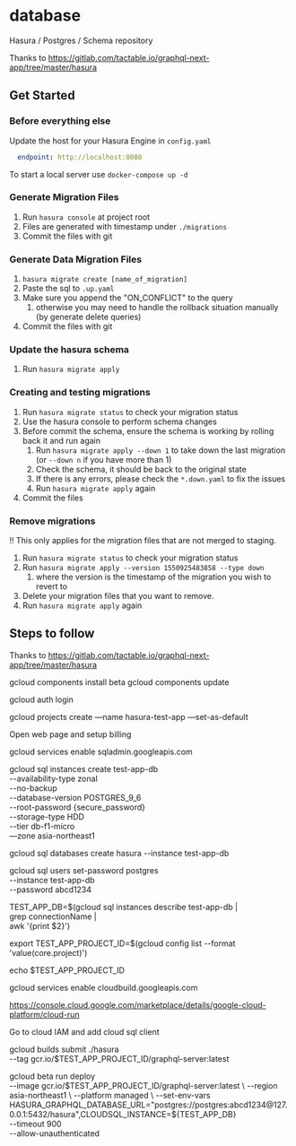 # database
Hasura / Postgres / Schema repository

Thanks to https://gitlab.com/tactable.io/graphql-next-app/tree/master/hasura

## Get Started

### Before everything else

Update the host for your Hasura Engine in `config.yaml`

```yaml
  endpoint: http://localhost:8080
```

To start a local server use `docker-compose up -d`

### Generate Migration Files

1. Run `hasura console` at project root
2. Files are generated with timestamp under `./migrations`
3. Commit the files with git

### Generate Data Migration Files

1. `hasura migrate create [name_of_migration]`
2. Paste the sql to `.up.yaml`
3. Make sure you append the "ON_CONFLICT" to the query
   1. otherwise you may need to handle the rollback situation manually (by generate delete queries)
4. Commit the files with git

### Update the hasura schema

1. Run `hasura migrate apply`

### Creating and testing migrations

1. Run `hasura migrate status` to check your migration status
2. Use the hasura console to perform schema changes
3. Before commit the schema, ensure the schema is working by rolling back it and run again
   1. Run `hasura migrate apply --down 1` to take down the last migration (or `--down n` if you have more than 1)
   2. Check the schema, it should be back to the original state
   3. If there is any errors, please check the `*.down.yaml` to fix the issues
   4. Run `hasura migrate apply` again
4. Commit the files

### Remove migrations

!! This only applies for the migration files that are not merged to staging.

1. Run `hasura migrate status` to check your migration status
2. Run `hasura migrate apply --version 1550925483858 --type down`
   1. where the version is the timestamp of the migration you wish to revert to
3. Delete your migration files that you want to remove.
4. Run `hasura migrate apply` again


## Steps to follow

Thanks to https://gitlab.com/tactable.io/graphql-next-app/tree/master/hasura

gcloud components install beta
gcloud components update

gcloud auth login

gcloud projects create —name hasura-test-app —set-as-default

Open web page and setup billing

gcloud services enable sqladmin.googleapis.com


gcloud sql instances create test-app-db \
 --availability-type zonal \
 --no-backup \
 --database-version POSTGRES_9_6 \
 --root-password {secure_password} \
 --storage-type HDD \
 --tier db-f1-micro \
 —zone asia-northeast1

gcloud sql databases create hasura --instance test-app-db

gcloud sql users set-password postgres \
    --instance test-app-db \
    --password abcd1234

TEST_APP_DB=$(gcloud sql instances describe test-app-db | \
 grep connectionName | \
 awk '{print $2}')

export TEST_APP_PROJECT_ID=$(gcloud config list --format 'value(core.project)')

echo $TEST_APP_PROJECT_ID

gcloud services enable cloudbuild.googleapis.com

https://console.cloud.google.com/marketplace/details/google-cloud-platform/cloud-run

Go to cloud IAM and add cloud sql client

gcloud builds submit ./hasura \
   --tag gcr.io/$TEST_APP_PROJECT_ID/graphql-server:latest

gcloud beta run deploy \
 --image gcr.io/$TEST_APP_PROJECT_ID/graphql-server:latest \
 --region asia-northeast1 \
 --platform managed \
 --set-env-vars HASURA_GRAPHQL_DATABASE_URL="postgres://postgres:abcd1234@127.0.0.1:5432/hasura",CLOUDSQL_INSTANCE=${TEST_APP_DB} \
 --timeout 900 \
 --allow-unauthenticated
